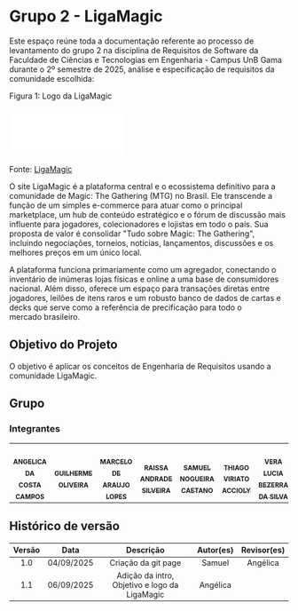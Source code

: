 # Grupo 2 - LigaMagic
Este espaço reúne toda a documentação referente ao processo de levantamento do grupo 2 na disciplina de Requisitos de Software da Faculdade de Ciências e Tecnologias em Engenharia - Campus UnB Gama durante o 2º semestre de 2025, análise e especificação de requisitos da comunidade escolhida:

Figura 1: Logo da LigaMagic

[![Logo da LigaMagic](imagemLogo.png)](https://www.ligamagic.com.br/?view=home)

Fonte: [LigaMagic](https://www.ligamagic.com.br/?view=home)

O site LigaMagic é a plataforma central e o ecossistema definitivo para a comunidade de 
Magic: The Gathering (MTG) no Brasil. Ele transcende a função de um simples e-commerce para atuar como o principal marketplace, um hub de conteúdo estratégico e o fórum de discussão mais influente para jogadores, colecionadores e lojistas em todo o país. Sua proposta de valor é consolidar "Tudo sobre Magic: The Gathering", incluindo negociações, torneios, notícias, lançamentos, discussões e os melhores preços em um único local.   

A plataforma funciona primariamente como um agregador, conectando o inventário de inúmeras lojas físicas e online a uma base de consumidores nacional. Além disso, oferece um espaço para transações diretas entre jogadores, leilões de itens raros e um robusto banco de dados de cartas e decks que serve como a referência de precificação para todo o mercado brasileiro.

## Objetivo do Projeto
O objetivo é aplicar os conceitos de Engenharia de Requisitos usando a comunidade LigaMagic.

## Grupo

### Integrantes

<table>
  <tr>
    <td align="center"><a href="https://github.com/angelicaccampos"><img style="border-radius: 50%;" src="https://avatars.githubusercontent.com/u/82877749?v=4" width="100px;" alt=""/><br /><sub><b>ANGELICA DA COSTA CAMPOS</b></sub></a><br />
    <td align="center"><a href="https://github.com/GuilhermeOliveira1327"><img style="border-radius: 50%;" src="https://avatars.githubusercontent.com/u/185217197?v=4" width="100px;" alt=""/><br /><sub><b>GUILHERME OLIVEIRA</b></sub></a><br />
    <td align="center"><a href="https://github.com/MatielloAL"><img style="border-radius: 50%;" src="https://avatars.githubusercontent.com/u/120605445?v=4" width="100px;" alt=""/><br /><sub><b>MARCELO DE ARAUJO LOPES</b></sub></a><br />
    <td align="center"><a href=""><img style="border-radius: 50%;" src="" width="100px;" alt=""/><br /><sub><b>RAISSA ANDRADE SILVEIRA</b></sub></a><br />
    <td align="center"><a href="https://github.com/samuelncaetano"><img style="border-radius: 50%;" src="https://avatars.githubusercontent.com/u/157507873?v=4" width="100px;" alt=""/><br /><sub><b>SAMUEL NOGUEIRA CAETANO</b></sub></a><br />
    <td align="center"><a href="https://github.com/Acciolyy"><img style="border-radius: 50%;" src="https://avatars.githubusercontent.com/u/163480434?v=4" width="100px;" alt=""/><br /><sub><b>THIAGO VIRIATO ACCIOLY</b></sub></a><br />
    <td align="center"><a href="https://github.com/verabelucia"><img style="border-radius: 50%;" src="https://avatars.githubusercontent.com/u/78658486?v=4" width="100px;" alt=""/><br /><sub><b>VERA LUCIA BEZERRA DA SILVA</b></sub></a><br />
  </tr>
</table>

## Histórico de versão
| Versão | Data | Descrição | Autor(es)	 | Revisor(es)	 |
|:--:|:------------:|:-----------:|:----:| :----:|
|  1.0  |       04/09/2025       |       Criação da git page	      |   Samuel   |   Angélica   |
|  1.1  |       06/09/2025       |       Adição da intro, Objetivo e logo da LigaMagic	      |   Angélica   |      |